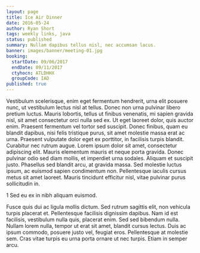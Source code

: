 ```yaml
---
layout: page
title: Ice Air Dinner
date: 2016-05-24
author: Ryan Short
tags: weekly links, java
status: published
summary: Nullam dapibus tellus nisl, nec accumsan lacus.
banner: images/banner/meeting-01.jpg
booking:
  startDate: 09/06/2017
  endDate: 09/11/2017
  ctyhocn: ATLDHHX
  groupCode: IAD
published: true
---
```

Vestibulum scelerisque, enim eget fermentum hendrerit, urna elit posuere nunc, ut vestibulum lectus nisl at tellus. Donec non urna pulvinar libero pretium luctus. Mauris lobortis, tellus ut finibus venenatis, mi sapien gravida nisl, sit amet consectetur orci nulla sed ex. Ut eget laoreet dolor, quis auctor enim. Praesent fermentum vel tortor sed suscipit. Donec finibus, quam eu blandit dapibus, nisi felis tristique purus, sit amet molestie massa erat ac urna. Praesent vulputate dolor eget ex porttitor, in facilisis turpis blandit. Curabitur nec rutrum augue. Lorem ipsum dolor sit amet, consectetur adipiscing elit. Mauris elementum mauris et neque porta gravida. Donec pulvinar odio sed diam mollis, et imperdiet urna sodales. Aliquam et suscipit justo. Phasellus sed blandit arcu, at gravida massa. Sed molestie luctus ipsum, ac euismod sapien condimentum non. Pellentesque iaculis cursus metus sit amet laoreet. Mauris tincidunt efficitur nisl, vitae pulvinar purus sollicitudin in.

1 Sed eu ex in nibh aliquam euismod.

Fusce quis dui ac ligula mollis dictum. Sed rutrum sagittis elit, non vehicula turpis placerat et. Pellentesque facilisis dignissim dapibus. Nam id est facilisis, vestibulum nulla quis, placerat enim. Sed sed bibendum nulla. Nullam lorem nulla, tempor ut erat sit amet, blandit cursus lectus. Duis ac ipsum commodo, posuere justo vel, feugiat eros. Pellentesque at molestie sem. Cras vitae turpis eu urna porta ornare ut nec turpis. Etiam in semper arcu.
